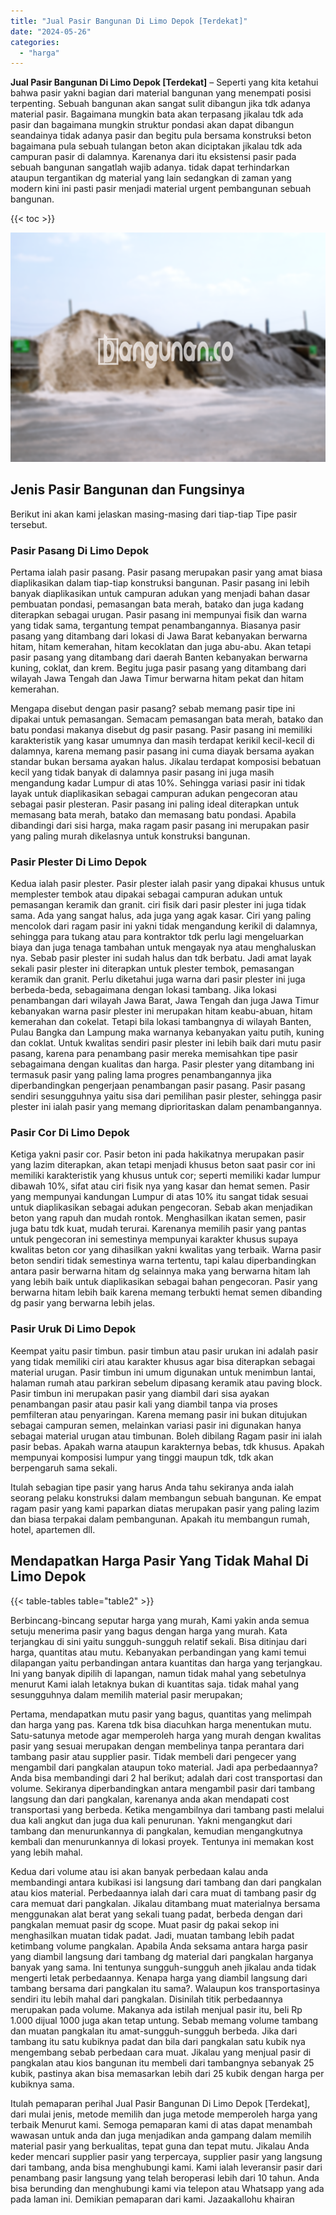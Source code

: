 ```yaml
---
title: "Jual Pasir Bangunan Di Limo Depok [Terdekat]"
date: "2024-05-26"
categories: 
  - "harga"
---
```


**Jual Pasir Bangunan Di Limo Depok \[Terdekat\]** – Seperti yang kita ketahui bahwa pasir yakni bagian dari material bangunan yang menempati posisi terpenting. Sebuah bangunan akan sangat sulit dibangun jika tdk adanya material pasir. Bagaimana mungkin bata akan terpasang jikalau tdk ada pasir dan bagaimana mungkin struktur pondasi akan dapat dibangun seandainya tidak adanya pasir dan begitu pula bersama konstruksi beton bagaimana pula sebuah tulangan beton akan diciptakan jikalau tdk ada campuran pasir di dalamnya. Karenanya dari itu eksistensi pasir pada sebuah bangunan sangatlah wajib adanya. tidak dapat terhindarkan ataupun tergantikan dg material yang lain sedangkan di zaman yang modern kini ini pasti pasir menjadi material urgent pembangunan sebuah bangunan.

{{< toc >}}

![Jual Pasir Bangunan Di Limo Depok [Terdekat]](/images/jual-pasir-bangunan-07.png)

## Jenis Pasir Bangunan dan Fungsinya

Berikut ini akan kami jelaskan masing-masing dari tiap-tiap Tipe pasir tersebut.

### Pasir Pasang Di Limo Depok

Pertama ialah pasir pasang. Pasir pasang merupakan pasir yang amat biasa diaplikasikan dalam tiap-tiap konstruksi bangunan. Pasir pasang ini lebih banyak diaplikasikan untuk campuran adukan yang menjadi bahan dasar pembuatan pondasi, pemasangan bata merah, batako dan juga kadang diterapkan sebagai urugan. Pasir pasang ini mempunyai fisik dan warna yang tidak sama, tergantung tempat penambangannya. Biasanya pasir pasang yang ditambang dari lokasi di Jawa Barat kebanyakan berwarna hitam, hitam kemerahan, hitam kecoklatan dan juga abu-abu. Akan tetapi pasir pasang yang ditambang dari daerah Banten kebanyakan berwarna kuning, coklat, dan krem. Begitu juga pasir pasang yang ditambang dari wilayah Jawa Tengah dan Jawa Timur berwarna hitam pekat dan hitam kemerahan.

Mengapa disebut dengan pasir pasang? sebab memang pasir tipe ini dipakai untuk pemasangan. Semacam pemasangan bata merah, batako dan batu pondasi makanya disebut dg pasir pasang. Pasir pasang ini memiliki karakteristik yang kasar umumnya dan masih terdapat kerikil kecil-kecil di dalamnya, karena memang pasir pasang ini cuma diayak bersama ayakan standar bukan bersama ayakan halus. Jikalau terdapat komposisi bebatuan kecil yang tidak banyak di dalamnya pasir pasang ini juga masih mengandung kadar Lumpur di atas 10%. Sehingga variasi pasir ini tidak layak untuk diaplikasikan sebagai campuran adukan pengecoran atau sebagai pasir plesteran. Pasir pasang ini paling ideal diterapkan untuk memasang bata merah, batako dan memasang batu pondasi. Apabila dibandingi dari sisi harga, maka ragam pasir pasang ini merupakan pasir yang paling murah dikelasnya untuk konstruksi bangunan.

### Pasir Plester Di Limo Depok

Kedua ialah pasir plester. Pasir plester ialah pasir yang dipakai khusus untuk memplester tembok atau dipakai sebagai campuran adukan untuk pemasangan keramik dan granit. ciri fisik dari pasir plester ini juga tidak sama. Ada yang sangat halus, ada juga yang agak kasar. Ciri yang paling mencolok dari ragam pasir ini yakni tidak mengandung kerikil di dalamnya, sehingga para tukang atau para kontraktor tdk perlu lagi mengeluarkan biaya dan juga tenaga tambahan untuk mengayak nya atau menghaluskan nya. Sebab pasir plester ini sudah halus dan tdk berbatu. Jadi amat layak sekali pasir plester ini diterapkan untuk plester tembok, pemasangan keramik dan granit. Perlu diketahui juga warna dari pasir plester ini juga berbeda-beda, sebagaimana dengan lokasi tambang. Jika lokasi penambangan dari wilayah Jawa Barat, Jawa Tengah dan juga Jawa Timur kebanyakan warna pasir plester ini merupakan hitam keabu-abuan, hitam kemerahan dan cokelat. Tetapi bila lokasi tambangnya di wilayah Banten, Pulau Bangka dan Lampung maka warnanya kebanyakan yaitu putih, kuning dan coklat. Untuk kwalitas sendiri pasir plester ini lebih baik dari mutu pasir pasang, karena para penambang pasir mereka memisahkan tipe pasir sebagaimana dengan kualitas dan harga. Pasir plester yang ditambang ini termasuk pasir yang paling lama progres penambangannya jika diperbandingkan pengerjaan penambangan pasir pasang. Pasir pasang sendiri sesungguhnya yaitu sisa dari pemilihan pasir plester, sehingga pasir plester ini ialah pasir yang memang diprioritaskan dalam penambangannya.

### Pasir Cor Di Limo Depok

Ketiga yakni pasir cor. Pasir beton ini pada hakikatnya merupakan pasir yang lazim diterapkan, akan tetapi menjadi khusus beton saat pasir cor ini memiliki karakteristik yang khusus untuk cor; seperti memiliki kadar lumpur dibawah 10%, sifat atau ciri fisik nya yang kasar dan hemat semen. Pasir yang mempunyai kandungan Lumpur di atas 10% itu sangat tidak sesuai untuk diaplikasikan sebagai adukan pengecoran. Sebab akan menjadikan beton yang rapuh dan mudah rontok. Menghasilkan ikatan semen, pasir juga batu tdk kuat, mudah terurai. Karenanya memilih pasir yang pantas untuk pengecoran ini semestinya mempunyai karakter khusus supaya kwalitas beton cor yang dihasilkan yakni kwalitas yang terbaik. Warna pasir beton sendiri tidak semestinya warna tertentu, tapi kalau diperbandingkan antara pasir berwarna hitam dg selainnya maka yang berwarna hitam lah yang lebih baik untuk diaplikasikan sebagai bahan pengecoran. Pasir yang berwarna hitam lebih baik karena memang terbukti hemat semen dibanding dg pasir yang berwarna lebih jelas.

### Pasir Uruk Di Limo Depok

Keempat yaitu pasir timbun. pasir timbun atau pasir urukan ini adalah pasir yang tidak memiliki ciri atau karakter khusus agar bisa diterapkan sebagai material urugan. Pasir timbun ini umum digunakan untuk menimbun lantai, halaman rumah atau parkiran sebelum dipasang keramik atau paving block. Pasir timbun ini merupakan pasir yang diambil dari sisa ayakan penambangan pasir atau pasir kali yang diambil tanpa via proses pemfilteran atau penyaringan. Karena memang pasir ini bukan ditujukan sebagai campuran semen, melainkan variasi pasir ini digunakan hanya sebagai material urugan atau timbunan. Boleh dibilang Ragam pasir ini ialah pasir bebas. Apakah warna ataupun karakternya bebas, tdk khusus. Apakah mempunyai komposisi lumpur yang tinggi maupun tdk, tdk akan berpengaruh sama sekali.

Itulah sebagian tipe pasir yang harus Anda tahu sekiranya anda ialah seorang pelaku konstruksi dalam membangun sebuah bangunan. Ke empat ragam pasir yang kami paparkan diatas merupakan pasir yang paling lazim dan biasa terpakai dalam pembangunan. Apakah itu membangun rumah, hotel, apartemen dll.

## Mendapatkan Harga Pasir Yang Tidak Mahal Di Limo Depok

{{< table-tables table="table2" >}}

Berbincang-bincang seputar harga yang murah, Kami yakin anda semua setuju menerima pasir yang bagus dengan harga yang murah. Kata terjangkau di sini yaitu sungguh-sungguh relatif sekali. Bisa ditinjau dari harga, quantitas atau mutu. Kebanyakan perbandingan yang kami temui dilapangan yaitu perbandingan antara kuantitas dan harga yang terjangkau. Ini yang banyak dipilih di lapangan, namun tidak mahal yang sebetulnya menurut Kami ialah letaknya bukan di kuantitas saja. tidak mahal yang sesungguhnya dalam memilih material pasir merupakan;

Pertama, mendapatkan mutu pasir yang bagus, quantitas yang melimpah dan harga yang pas. Karena tdk bisa diacuhkan harga menentukan mutu. Satu-satunya metode agar memperoleh harga yang murah dengan kwalitas pasir yang sesuai merupakan dengan membelinya tanpa perantara dari tambang pasir atau supplier pasir. Tidak membeli dari pengecer yang mengambil dari pangkalan ataupun toko material. Jadi apa perbedaannya? Anda bisa membandingi dari 2 hal berikut; adalah dari cost transportasi dan volume. Sekiranya diperbandingkan antara mengambil pasir dari tambang langsung dan dari pangkalan, karenanya anda akan mendapati cost transportasi yang berbeda. Ketika mengambilnya dari tambang pasti melalui dua kali angkut dan juga dua kali penurunan. Yakni mengangkut dari tambang dan menurunkannya di pangkalan, kemudian mengangkutnya kembali dan menurunkannya di lokasi proyek. Tentunya ini memakan kost yang lebih mahal.

Kedua dari volume atau isi akan banyak perbedaan kalau anda membandingi antara kubikasi isi langsung dari tambang dan dari pangkalan atau kios material. Perbedaannya ialah dari cara muat di tambang pasir dg cara memuat dari pangkalan. Jikalau ditambang muat materialnya bersama menggunakan alat berat yang sekali tuang padat, berbeda dengan dari pangkalan memuat pasir dg scope. Muat pasir dg pakai sekop ini menghasilkan muatan tidak padat. Jadi, muatan tambang lebih padat ketimbang volume pangkalan. Apabila Anda seksama antara harga pasir yang diambil langsung dari tambang dg material dari pangkalan harganya banyak yang sama. Ini tentunya sungguh-sungguh aneh jikalau anda tidak mengerti letak perbedaannya. Kenapa harga yang diambil langsung dari tambang bersama dari pangkalan itu sama?. Walaupun kos transportasinya sendiri itu lebih mahal dari pangkalan. Disinilah titik perbedaannya merupakan pada volume. Makanya ada istilah menjual pasir itu, beli Rp 1.000 dijual 1000 juga akan tetap untung. Sebab memang volume tambang dan muatan pangkalan itu amat-sungguh-sungguh berbeda. Jika dari tambang itu satu kubiknya padat dan bila dari pangkalan satu kubik nya mengembang sebab perbedaan cara muat. Jikalau yang menjual pasir di pangkalan atau kios bangunan itu membeli dari tambangnya sebanyak 25 kubik, pastinya akan bisa memasarkan lebih dari 25 kubik dengan harga per kubiknya sama.

Itulah pemaparan perihal Jual Pasir Bangunan Di Limo Depok \[Terdekat\], dari mulai jenis, metode memilih dan juga metode memperoleh harga yang terbaik Menurut kami. Semoga pemaparan kami di atas dapat menambah wawasan untuk anda dan juga menjadikan anda gampang dalam memilih material pasir yang berkualitas, tepat guna dan tepat mutu. Jikalau Anda keder mencari supplier pasir yang terpercaya, supplier pasir yang langsung dari tambang, anda bisa menghubungi kami. Kami ialah leveransir pasir dari penambang pasir langsung yang telah beroperasi lebih dari 10 tahun. Anda bisa berunding dan menghubungi kami via telepon atau Whatsapp yang ada pada laman ini. Demikian pemaparan dari kami. Jazaakallohu khairan
